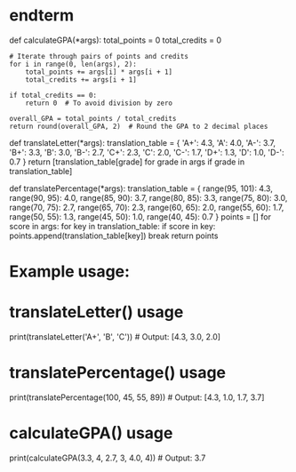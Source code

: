 # endterm
def calculateGPA(*args):
    total_points = 0
    total_credits = 0

    # Iterate through pairs of points and credits
    for i in range(0, len(args), 2):
        total_points += args[i] * args[i + 1]
        total_credits += args[i + 1]

    if total_credits == 0:
        return 0  # To avoid division by zero

    overall_GPA = total_points / total_credits
    return round(overall_GPA, 2)  # Round the GPA to 2 decimal places


def translateLetter(*args):
    translation_table = {
        'A+': 4.3, 'A': 4.0, 'A-': 3.7,
        'B+': 3.3, 'B': 3.0, 'B-': 2.7,
        'C+': 2.3, 'C': 2.0, 'C-': 1.7,
        'D+': 1.3, 'D': 1.0, 'D-': 0.7
    }
    return [translation_table[grade] for grade in args if grade in translation_table]


def translatePercentage(*args):
    translation_table = {
        range(95, 101): 4.3, range(90, 95): 4.0, range(85, 90): 3.7,
        range(80, 85): 3.3, range(75, 80): 3.0, range(70, 75): 2.7,
        range(65, 70): 2.3, range(60, 65): 2.0, range(55, 60): 1.7,
        range(50, 55): 1.3, range(45, 50): 1.0, range(40, 45): 0.7
    }
    points = []
    for score in args:
        for key in translation_table:
            if score in key:
                points.append(translation_table[key])
                break
    return points


# Example usage:
# translateLetter() usage
print(translateLetter('A+', 'B', 'C'))  # Output: [4.3, 3.0, 2.0]

# translatePercentage() usage
print(translatePercentage(100, 45, 55, 89))  # Output: [4.3, 1.0, 1.7, 3.7]

# calculateGPA() usage
print(calculateGPA(3.3, 4, 2.7, 3, 4.0, 4))  # Output: 3.7
